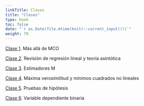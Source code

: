 ```yaml
---
linkTitle: Clases
title: "Clases"
type: book
toc: false
date: "`r as.Date(file.mtime(knitr::current_input()))`"
weight: 70
---
```


[Clase 1](https://ecnii-2021.netlify.app/clases/clase_1.html#1). Más allá de MCO

[Clase 2](https://ecnii-2021.netlify.app/clases/clase_2.html#1). Revisión de regresión lineal y teoría asintótica

[Clase 3](https://ecnii-2021.netlify.app/clases/clase_3.html#1). Estimadores M

[Clase 4](https://ecnii-2021.netlify.app/clases/clase_4.html#1). Máxima verosimilitud y mínimos cuadrados no lineales

[Clase 5](https://ecnii-2021.netlify.app/clases/clase_5.html#1). Pruebas de hipótesis

[Clase 6](https://ecnii-2021.netlify.app/clases/clase_6.html#1). Variable dependiente binaria